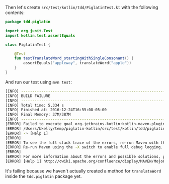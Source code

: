 Then let's create `src/test/kotlin/tdd/PiglatinTest.kt` with the following contents:

```kotlin
package tdd.piglatin

import org.junit.Test
import kotlin.test.assertEquals

class PiglatinTest {

    @Test
    fun testTranslateWord_startingWithSingleConsonant() {
        assertEquals("appleway", translateWord("apple"))
    }
}
```

And run our test using `mvn test`:

```sh
[INFO] ------------------------------------------------------------------------
[INFO] BUILD FAILURE
[INFO] ------------------------------------------------------------------------
[INFO] Total time: 5.334 s
[INFO] Finished at: 2016-12-24T16:55:08-05:00
[INFO] Final Memory: 37M/387M
[INFO] ------------------------------------------------------------------------
[ERROR] Failed to execute goal org.jetbrains.kotlin:kotlin-maven-plugin:1.0.5-2:test-compile (test-compile) on project piglatin-kotlin: Compilation failure
[ERROR] /Users/bkelly/temp/piglatin-kotlin/src/test/kotlin/tdd/piglatin/PiglatinTest.kt:[9,34] Unresolved reference: Piglatin
[ERROR] -> [Help 1]
[ERROR]
[ERROR] To see the full stack trace of the errors, re-run Maven with the -e switch.
[ERROR] Re-run Maven using the -X switch to enable full debug logging.
[ERROR]
[ERROR] For more information about the errors and possible solutions, please read the following articles:
[ERROR] [Help 1] http://cwiki.apache.org/confluence/display/MAVEN/MojoFailureException
```

It's failing because we haven't actually created a method for `translateWord` inside the `tdd.piglatin` package yet.

